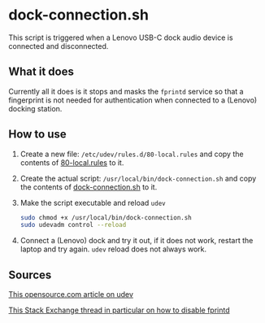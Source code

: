 # dock-connection.sh

This script is triggered when a Lenovo USB-C dock audio device is connected and disconnected.

## What it does

Currently all it does is it stops and masks the `fprintd` service so that a fingerprint is not needed for authentication when connected to a (Lenovo) docking station.

## How to use

1. Create a new file: `/etc/udev/rules.d/80-local.rules` and copy the contents of [80-local.rules](../80-local.rules) to it.

2. Create the actual script: `/usr/local/bin/dock-connection.sh` and copy the contents of [dock-connection.sh](dock-connection.sh) to it.

3. Make the script executable and reload `udev`
    ```Bash
    sudo chmod +x /usr/local/bin/dock-connection.sh
    sudo udevadm control --reload
    ```

4. Connect a (Lenovo) dock and try it out, if it does not work, restart the laptop and try again. `udev` reload does not always work.

## Sources
[This opensource.com article on udev](https://opensource.com/article/18/11/udev)

[This Stack Exchange thread in particular on how to disable fprintd](https://unix.stackexchange.com/questions/678609/how-to-disable-fingerprint-authentication-when-laptop-lid-is-closed)